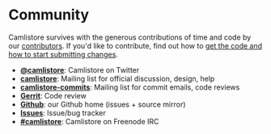 # Community

Camlistore survives with the generous contributions of time and code by
our [contributors](/contributors). If you'd like to contribute, find out
how to [get the code and how to start submitting changes](/code).

-   [**@camlistore**](https://twitter.com/camlistore): Camlistore on
    Twitter
-   [**camlistore**](https://groups.google.com/group/camlistore):
    Mailing list for official discussion, design, help
-   [**camlistore-commits**](https://groups.google.com/group/camlistore-commits):
    Mailing list for commit emails, code reviews
-   [**Gerrit**](https://camlistore-review.googlesource.com/): Code
    review
-   [**Github**](https://github.com/camlistore/camlistore): our Github
    home (issues + source mirror)
-   [**Issues**](https://github.com/camlistore/camlistore/issues):
    Issue/bug tracker
-   [**\#camlistore**](irc://chat.freenode.net/camlistore): Camlistore
    on Freenode IRC
